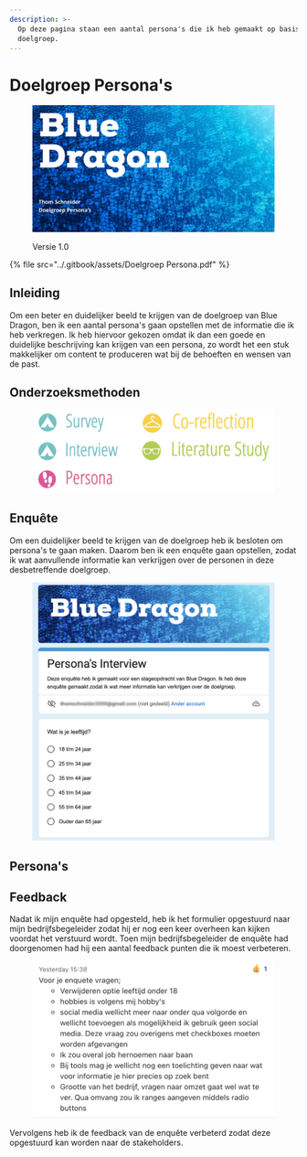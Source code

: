 ```yaml
---
description: >-
  Op deze pagina staan een aantal persona's die ik heb gemaakt op basis van de
  doelgroep.
---
```


# Doelgroep Persona's

<figure><img src="../.gitbook/assets/vakdoelgroeppersona.png" alt=""><figcaption><p>Versie 1.0</p></figcaption></figure>

{% file src="../.gitbook/assets/Doelgroep Persona.pdf" %}

## Inleiding

Om een beter en duidelijker beeld te krijgen van de doelgroep van Blue Dragon, ben ik een aantal persona's gaan opstellen met de informatie die ik heb verkregen. Ik heb hiervoor gekozen omdat ik dan een goede en duidelijke beschrijving kan krijgen van een persona, zo wordt het een stuk makkelijker om content te produceren wat bij de behoeften en wensen van de past.

## Onderzoeksmethoden

<figure><img src="../.gitbook/assets/cmdmethodsdoelgroep.png" alt=""><figcaption></figcaption></figure>

## Enquête

Om een duidelijker beeld te krijgen van de doelgroep heb ik besloten om persona's te gaan maken. Daarom ben ik een enquête gaan opstellen, zodat ik wat aanvullende informatie kan verkrijgen over de personen in deze desbetreffende doelgroep.

<figure><img src="../.gitbook/assets/enqueteigmblurred.png" alt=""><figcaption></figcaption></figure>

## Persona's

## Feedback

Nadat ik mijn enquête had opgesteld, heb ik het formulier opgestuurd naar mijn bedrijfsbegeleider zodat hij er nog een keer overheen kan kijken voordat het verstuurd wordt. Toen mijn bedrijfsbegeleider de enquête had doorgenomen had hij een aantal feedback punten die ik moest verbeteren.

<figure><img src="../.gitbook/assets/ssfeedbackenquete.png" alt=""><figcaption></figcaption></figure>

Vervolgens heb ik de feedback van de enquête verbeterd zodat deze opgestuurd kan worden naar de stakeholders.
